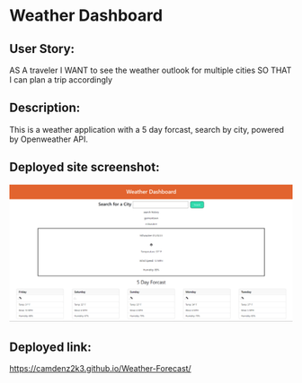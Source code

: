 # Weather Dashboard

## User Story:
AS A traveler
I WANT to see the weather outlook for multiple cities
SO THAT I can plan a trip accordingly

## Description:
 This is a weather application with a 5 day forcast, search by city, powered by Openweather API. 

## Deployed site screenshot:
![Screenshot](assets/images/Screenshot.png)

## Deployed link:
https://camdenz2k3.github.io/Weather-Forecast/